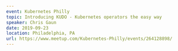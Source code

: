 ```yaml
---
event: Kubernetes Philly
topic: Introducing KUDO - Kubernetes operators the easy way
speaker: Chris Gaun
date: 2019-09-23
location: Philadelphia, PA
url: https://www.meetup.com/Kubernetes-Philly/events/264128898/
---
```


<!-- some more info about the event could go here -->

<!-- more -->
